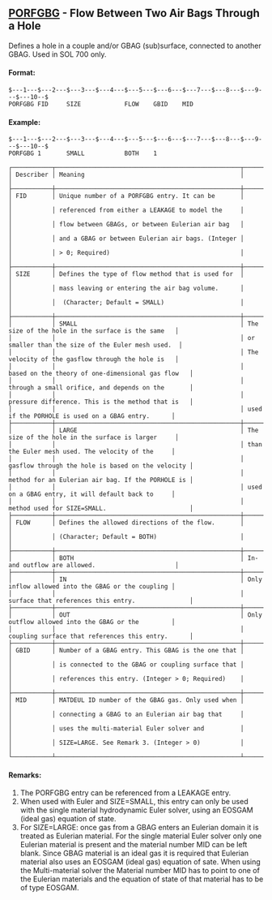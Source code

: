 ## [PORFGBG](https://nexus.hexagon.com/documentationcenter/bundle/MSC_Nastran_2022.4/page/Nastran_Combined_Book/qrg/bulkp/TOC.PORFGBG.xhtml) - Flow Between Two Air Bags Through a Hole

Defines a hole in a couple and/or GBAG (sub)surface, connected to another GBAG. Used in SOL 700 only.

#### Format:

```nastran
$---1---$---2---$---3---$---4---$---5---$---6---$---7---$---8---$---9---$---10--$
PORFGBG FID     SIZE            FLOW    GBID    MID                             
```

#### Example:

```nastran
$---1---$---2---$---3---$---4---$---5---$---6---$---7---$---8---$---9---$---10--$
PORFGBG 1       SMALL           BOTH    1                                       
```

```text
┌───────────┬───────────────────────────────────────────────────┬───────────────────────────────────────────────────┐
│ Describer │ Meaning                                           │                                                   │
├───────────┼───────────────────────────────────────────────────┼───────────────────────────────────────────────────┤
│ FID       │ Unique number of a PORFGBG entry. It can be       │                                                   │
│           │ referenced from either a LEAKAGE to model the     │                                                   │
│           │ flow between GBAGs, or between Eulerian air bag   │                                                   │
│           │ and a GBAG or between Eulerian air bags. (Integer │                                                   │
│           │ > 0; Required)                                    │                                                   │
├───────────┼───────────────────────────────────────────────────┼───────────────────────────────────────────────────┤
│ SIZE      │ Defines the type of flow method that is used for  │                                                   │
│           │ mass leaving or entering the air bag volume.      │                                                   │
│           │  (Character; Default = SMALL)                     │                                                   │
├───────────┼───────────────────────────────────────────────────┼───────────────────────────────────────────────────┤
│           │ SMALL                                             │ The size of the hole in the surface is the same   │
│           │                                                   │ or smaller than the size of the Euler mesh used.  │
│           │                                                   │ The velocity of the gasflow through the hole is   │
│           │                                                   │ based on the theory of one-dimensional gas flow   │
│           │                                                   │ through a small orifice, and depends on the       │
│           │                                                   │ pressure difference. This is the method that is   │
│           │                                                   │ used if the PORHOLE is used on a GBAG entry.      │
├───────────┼───────────────────────────────────────────────────┼───────────────────────────────────────────────────┤
│           │ LARGE                                             │ The size of the hole in the surface is larger     │
│           │                                                   │ than the Euler mesh used. The velocity of the     │
│           │                                                   │ gasflow through the hole is based on the velocity │
│           │                                                   │ method for an Eulerian air bag. If the PORHOLE is │
│           │                                                   │ used on a GBAG entry, it will default back to     │
│           │                                                   │ method used for SIZE=SMALL.                       │
├───────────┼───────────────────────────────────────────────────┼───────────────────────────────────────────────────┤
│ FLOW      │ Defines the allowed directions of the flow.       │                                                   │
│           │ (Character; Default = BOTH)                       │                                                   │
├───────────┼───────────────────────────────────────────────────┼───────────────────────────────────────────────────┤
│           │ BOTH                                              │ In- and outflow are allowed.                      │
├───────────┼───────────────────────────────────────────────────┼───────────────────────────────────────────────────┤
│           │ IN                                                │ Only inflow allowed into the GBAG or the coupling │
│           │                                                   │ surface that references this entry.               │
├───────────┼───────────────────────────────────────────────────┼───────────────────────────────────────────────────┤
│           │ OUT                                               │ Only outflow allowed into the GBAG or the         │
│           │                                                   │ coupling surface that references this entry.      │
├───────────┼───────────────────────────────────────────────────┼───────────────────────────────────────────────────┤
│ GBID      │ Number of a GBAG entry. This GBAG is the one that │                                                   │
│           │ is connected to the GBAG or coupling surface that │                                                   │
│           │ references this entry. (Integer > 0; Required)    │                                                   │
├───────────┼───────────────────────────────────────────────────┼───────────────────────────────────────────────────┤
│ MID       │ MATDEUL ID number of the GBAG gas. Only used when │                                                   │
│           │ connecting a GBAG to an Eulerian air bag that     │                                                   │
│           │ uses the multi-material Euler solver and          │                                                   │
│           │ SIZE=LARGE. See Remark 3. (Integer > 0)           │                                                   │
└───────────┴───────────────────────────────────────────────────┴───────────────────────────────────────────────────┘
```

#### Remarks:

1. The PORFGBG entry can be referenced from a LEAKAGE entry.
2. When used with Euler and SIZE=SMALL, this entry can only be used with the single material hydrodynamic Euler solver, using an EOSGAM (ideal gas) equation of state.
3. For SIZE=LARGE: once gas from a GBAG enters an Eulerian domain it is treated as Eulerian material. For the single material Euler solver only one Eulerian material is present and the material number MID can be left blank. Since GBAG material is an ideal gas it is required that Eulerian material also uses an EOSGAM (ideal gas) equation of sate. When using the Multi-material solver the Material number MID has to point to one of the Eulerian materials and the equation of state of that material has to be of type EOSGAM.

